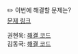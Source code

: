 ✏️ 이번에 해결할 문제는? <br>
[문제 링크](https://leetcode.com/problems/3sum/)

권현욱: [해결 코드]() <br>
김동국: [해결 코드](https://github.com/catomat0/algorithm/blob/main/LeetCode/Medium/0015-3sum/0015-3sum.java) <br>
